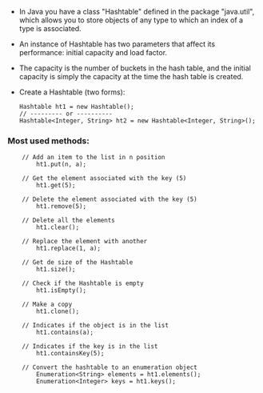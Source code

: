 - In Java you have a class "Hashtable" defined in the package "java.util", which allows you to store objects of any type to which an index of a type is associated.
- An instance of Hashtable has two parameters that affect its performance: initial capacity and load factor.
- The capacity is the number of buckets in the hash table, and the initial capacity is simply the capacity at the time the hash table is created.

- Create a Hashtable (two forms):
    ```
    Hashtable ht1 = new Hashtable();
    // --------- or ----------
    Hashtable<Integer, String> ht2 = new Hashtable<Integer, String>();
    ```
    
### Most used methods:
```
    // Add an item to the list in n position
        ht1.put(n, a);

    // Get the element associated with the key (5)
        ht1.get(5);

    // Delete the element associated with the key (5)
        ht1.remove(5);

    // Delete all the elements
        ht1.clear();

    // Replace the element with another
        ht1.replace(1, a);

    // Get de size of the Hashtable
        ht1.size();

    // Check if the Hashtable is empty
        ht1.isEmpty();

    // Make a copy
        ht1.clone();

    // Indicates if the object is in the list
        ht1.contains(a);

    // Indicates if the key is in the list
        ht1.containsKey(5);

    // Convert the hashtable to an enumeration object
        Enumeration<String> elements = ht1.elements();
        Enumeration<Integer> keys = ht1.keys();
```    